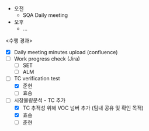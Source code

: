 - 오전
	- SQA Daily meeting
- 오후
	- ...

<수행 경과>
- [x] Daily meeting minutes upload (confluence)
- [ ] Work progress check (Jira)
	- [ ] SET
	- [ ] ALM

- [ ] TC verification test
	- [x] 준현
	- [ ] 효승
- [ ] 시장불량분석 - TC 추가
	- [x] TC 추적성 위해 VOC 넘버 추가 (팀내 공유 및 확인 목적)
	- [x] 효승
	- [ ] 준현